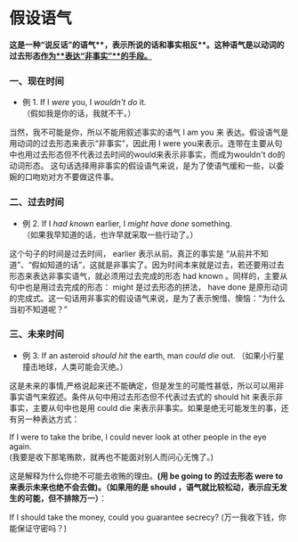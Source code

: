 # 假设语气

<b>这是一种“说反话”的语气**，表示所说的话和事实相反**。这种语气是**以动词的过去形态**<u>作为**表达“非事实”**的手段。</u></b>

### 一、现在时间


- 例 1. If I <em>were</em> you, I <em>wouldn't do</em> it.  
（假如我是你的话，我就不干。）  

当然，我不可能是你，所以不能用叙述事实的语气 I am you 来 表达。假设语气是用动词的过去形态来表示“非事实”，因此用 I were you来表示。连带在主要从句中也用过去形态但不代表过去时间的would来表示非事实，而成为wouldn't do的动词形态。
这句话选择用非事实的假设语气来说，是为了使语气缓和一些，以委婉的口吻劝对方不要做这件事。


### 二、过去时间


- 例 2. If I <em>had known</em> earlier, I <em>might have done</em> something.  
（如果我早知道的话，也许早就采取一些行动了。）  

这个句子的时间是过去时间， earlier 表示从前。真正的事实是 “从前并不知道”、“假如知道的话”，这就是非事实了。因为时间本来就是过去，若还要用过去形态来表达非事实语气，就必须用过去完成的形态 had known 。同样的，主要从句中也是用过去完成的形态： might 是过去形态的拼法， have done 是原形动词的完成式。这一句话用非事实的假设语气来说，是为了表示惋惜、懊恼：“为什么当初不知道呢？”

### 三、未来时间


- 例 3. If an asteroid <em>should hit</em> the earth, man <em>could die</em> out.
（如果小行星撞击地球，人类可能会灭绝。）  

这是未来的事情,严格说起来还不能确定，但是发生的可能性甚低，所以可以用非事实语气来叙述。条件从句中用过去形态但不代表过去式的 should hit 来表示非事实，主要从句中也是用 could die  来表示非事实。如果是绝无可能发生的事，还有另一种表达方式：  
>  
If I were to take the bribe, I could never look at other people in the eye again.  
(我要是收下那笔贿款，就再也不能面对别人而问心无愧了。)  

这是解释为什么你绝不可能去收贿的理由。<b>(用 be going to 的过去形态 **were to**来表示**未来也绝不会去做**)。（如果用的是 **should** ，语气就比较松动，**表示应无发生的可能，但不排除万一**）</b>：  
>  
If I should take the money, could you guarantee secrecy?
(万一我收下钱，你能保证守密吗？)